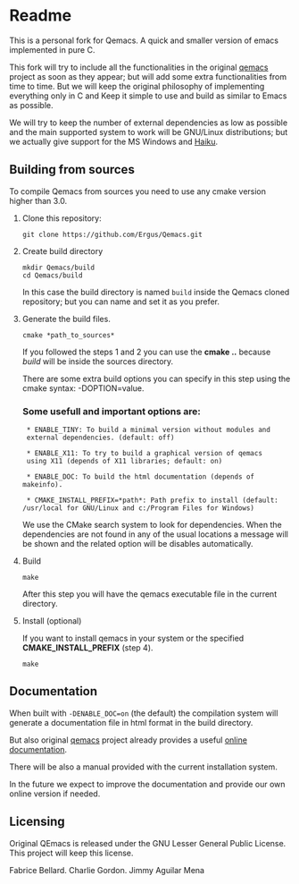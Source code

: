 <!--
 !-- Copyright (C) 2019  Jimmy Aguilar Mena
 !--
 !-- This program is free software: you can redistribute it and/or modify
 !-- it under the terms of the GNU Lesser General Public License as published by
 !-- the Free Software Foundation, either version 3 of the License, or
 !-- (at your option) any later version.
 !--
 !-- This program is distributed in the hope that it will be useful,
 !-- but WITHOUT ANY WARRANTY; without even the implied warranty of
 !-- MERCHANTABILITY or FITNESS FOR A PARTICULAR PURPOSE.  See the
 !-- GNU General Public License for more details.
 !--
 !-- You should have received a copy of the GNU Lesser General Public License
 !-- along with this program.  If not, see <http://www.gnu.org/licenses/>.
  -->

# Readme

This is a personal fork for Qemacs. A quick and smaller version of
emacs implemented in pure C.

This fork will try to include all the functionalities in the original
[qemacs](https://bellard.org/qemacs/) project as soon as they appear;
but will add some extra functionalities from time to time. But we will
keep the original philosophy of implementing everything only in C and
Keep it simple to use and build as similar to Emacs as possible.

We will try to keep the number of external dependencies as low as
possible and the main supported system to work will be GNU/Linux
distributions; but we actually give support for the MS Windows and
[Haiku](https://www.haiku-os.org/).

## Building from sources

To compile Qemacs from sources you need to use any cmake version
higher than 3.0.

1. Clone this repository:

	```shell
	git clone https://github.com/Ergus/Qemacs.git
	```

2. Create build directory

	```shell
	mkdir Qemacs/build
	cd Qemacs/build
	```

	In this case the build directory is named `build` inside the
	Qemacs cloned repository; but you can name and set it as you
	prefer.

3. Generate the build files.

	```shell
	cmake *path_to_sources*
	```

	If you followed the steps 1 and 2 you can use the **cmake ..**
	because *build* will be inside the sources directory.

	There are some extra build options you can specify in this step using
	the cmake syntax: -DOPTION=value.

    ### Some usefull and important options are:

		* ENABLE_TINY: To build a minimal version without modules and
		external dependencies. (default: off)

		* ENABLE_X11: To try to build a graphical version of qemacs
		using X11 (depends of X11 libraries; default: on)

		* ENABLE_DOC: To build the html documentation (depends of makeinfo).
	
		* CMAKE_INSTALL_PREFIX=*path*: Path prefix to install (default: /usr/local for GNU/Linux and c:/Program Files for Windows)
		
	We use the CMake search system to look for dependencies. When the
    dependencies are not found in any of the usual locations a message
    will be shown and the related option will be disables automatically.

4. Build

	```shell
	make
	```

	After this step you will have the qemacs executable file in the
	current directory.

5. Install (optional)

	If you want to install qemacs in your system or the specified
	**CMAKE_INSTALL_PREFIX** (step 4).

	```shell
	make
	```

## Documentation

When built with `-DENABLE_DOC=on` (the default) the compilation system will
generate a documentation file in html format in the build directory.

But also original [qemacs](https://bellard.org/qemacs/) project already
provides a useful [online
documentation](https://bellard.org/qemacs/qe-doc.html).

There will be also a manual provided with the current installation
system.

In the future we expect to improve the documentation and provide our
own online version if needed.

## Licensing

Original QEmacs is released under the GNU Lesser General Public
License. This project will keep this license.

Fabrice Bellard.
Charlie Gordon.
Jimmy Aguilar Mena
